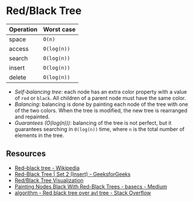 # Red/Black Tree

| Operation | Worst case  |
| --------- | ----------- |
| space     | `O(n)`      |
| access    | `O(log(n))` |
| search    | `O(log(n))` |
| insert    | `O(log(n))` |
| delete    | `O(log(n))` |

- _Self-balancing tree_: each node has an extra color property with a value of `red` or `black`. All
  children of a parent node must have the same color.
- _Balancing_: balancing is done by painting each node of the tree with one of the two colors. When
  the tree is modified, the new tree is rearranged and repainted.
- _Guarantees (O(log(n)))_: balancing of the tree is not perfect, but it guarantees searching in
  `O(log(n))` time, where `n` is the total number of elements in the tree.

## Resources

- [Red–black tree - Wikipedia](https://en.wikipedia.org/wiki/Red%E2%80%93black_tree)
- [Red-Black Tree | Set 2 (Insert) - GeeksforGeeks](https://www.geeksforgeeks.org/red-black-tree-set-2-insert/)
- [Red/Black Tree Visualization](https://www.cs.usfca.edu/~galles/visualization/RedBlack.html)
- [Painting Nodes Black With Red-Black Trees - basecs - Medium](https://medium.com/basecs/painting-nodes-black-with-red-black-trees-60eacb2be9a5)
- [algorithm - Red black tree over avl tree - Stack Overflow](https://stackoverflow.com/questions/13852870/red-black-tree-over-avl-tree)
